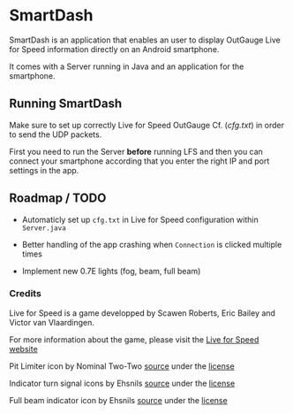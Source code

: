 # SmartDash
SmartDash is an application that enables an user to display OutGauge Live for Speed information directly on an Android smartphone.

It comes with a Server running in Java and an application for the smartphone.

## Running SmartDash
Make sure to set up correctly Live for Speed OutGauge Cf. (_cfg.txt_) in order to send the UDP packets.

First you need to run the Server **before** running LFS and then you can connect your smartphone according that you enter the right IP and port settings in the app.

## Roadmap / TODO

- Automaticly set up `cfg.txt` in Live for Speed configuration within `Server.java`

- Better handling of the app crashing when `Connection` is clicked multiple times

- Implement new 0.7E lights (fog, beam, full beam) 

### Credits
Live for Speed is a game developped by Scawen Roberts, Eric Bailey and Victor van Vlaardingen.

For more information about the game, please visit the [Live for Speed website](https://www.lfs.net/)

Pit Limiter icon by Nominal Two-Two [source](https://commons.wikimedia.org/wiki/File:Cruise_Control.svg) under the [license](https://creativecommons.org/licenses/by-sa/4.0/deed.en)

Indicator turn signal icons by Ehsnils [source](https://commons.wikimedia.org/wiki/File:A16R_Right_turn_signal.svg) under the [license](https://creativecommons.org/licenses/by-sa/3.0/deed.en)

Full beam indicator icon by Ehsnils [source](https://commons.wikimedia.org/wiki/File:A01_High_Beam_Indicator.svg) under the [license](https://creativecommons.org/licenses/by-sa/3.0/deed.en)
